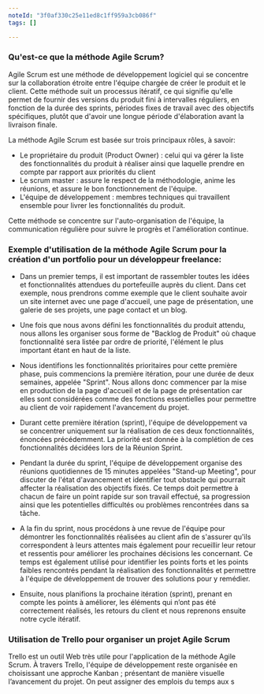 ```yaml
---
noteId: "3f0af330c25e11ed8c1ff959a3cb086f"
tags: []

---
```


### Qu'est-ce que la méthode Agile Scrum?

Agile Scrum est une méthode de développement logiciel qui se concentre sur la collaboration étroite entre l'équipe chargée de créer le produit et le client. Cette méthode suit un processus itératif, ce qui signifie qu'elle permet de fournir des versions du produit fini à intervalles réguliers, en fonction de la durée des sprints, périodes fixes de travail avec des objectifs spécifiques, plutôt que d'avoir une longue période d'élaboration avant la livraison finale.

La méthode Agile Scrum est basée sur trois principaux rôles, à savoir:

*   Le propriétaire du produit (Product Owner) : celui qui va gérer la liste des fonctionnalités du produit à réaliser ainsi que laquelle prendre en compte par rapport aux priorités du client
*   Le scrum master : assure le respect de la méthodologie, anime les réunions, et assure le bon fonctionnement de l'équipe.
*   L'équipe de développement : membres techniques qui travaillent ensemble pour livrer les fonctionnalités du produit.

Cette méthode se concentre sur l'auto-organisation de l'équipe, la communication régulière pour suivre le progrès et l'amélioration continue.

### Exemple d'utilisation de la méthode Agile Scrum pour la création d'un portfolio pour un développeur freelance:

*   Dans un premier temps, il est important de rassembler toutes les idées et fonctionnalités attendues du portefeuille auprès du client. Dans cet exemple, nous prendrons comme exemple que le client souhaite avoir un site internet avec une page d'accueil, une page de présentation, une galerie de ses projets, une page contact et un blog.
    
*   Une fois que nous avons défini les fonctionnalités du produit attendu, nous allons les organiser sous forme de "Backlog de Produit" où chaque fonctionnalité sera listée par ordre de priorité, l'élément le plus important étant en haut de la liste.
    
*   Nous identifions les fonctionnalités prioritaires pour cette première phase, puis commencions la première itération, pour une durée de deux semaines, appelée "Sprint". Nous allons donc commencer par la mise en production de la page d'accueil et de la page de présentation car elles sont considérées comme des fonctions essentielles pour permettre au client de voir rapidement l'avancement du projet.
    
*   Durant cette première itération (sprint), l'équipe de développement va se concentrer uniquement sur la réalisation de ces deux fonctionnalités, énoncées précédemment. La priorité est donnée à la complétion de ces fonctionnalités décidées lors de la Réunion Sprint.
    
*   Pendant la durée du sprint, l'équipe de développement organise des réunions quotidiennes de 15 minutes appelées "Stand-up Meeting", pour discuter de l'état d'avancement et identifier tout obstacle qui pourrait affecter la réalisation des objectifs fixés. Ce temps doit permettre à chacun de faire un point rapide sur son travail effectué, sa progression ainsi que les potentielles difficultés ou problèmes rencontrées dans sa tâche.
    
*   A la fin du sprint, nous procédons à une revue de l'équipe pour démontrer les fonctionnalités réalisées au client afin de s'assurer qu'ils correspondent à leurs attentes mais également pour recueillir leur retour et ressentis pour améliorer les prochaines décisions les concernant. Ce temps est également utilisé pour identifier les points forts et les points faibles rencontrés pendant la réalisation des fonctionnalités et permettre à l'équipe de développement de trouver des solutions pour y remédier.
    
*   Ensuite, nous planifions la prochaine itération (sprint), prenant en compte les points à améliorer, les éléments qui n’ont pas été correctement réalisés, les retours du client et nous reprenons ensuite notre cycle itératif.
    

### Utilisation de Trello pour organiser un projet Agile Scrum

Trello est un outil Web très utile pour l'application de la méthode Agile Scrum. À travers Trello, l'équipe de développement reste organisée en choisissant une approche Kanban ; présentant de manière visuelle l’avancement du projet. On peut assigner des emplois du temps aux s